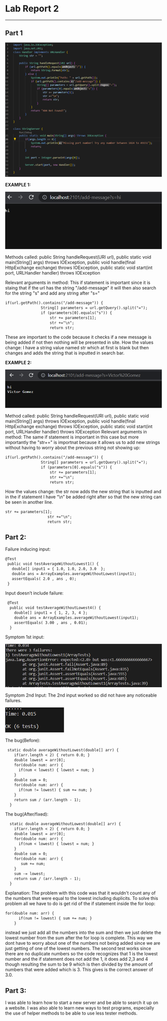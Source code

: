 # Lab Report 2
---
## **Part 1**

![Image](part1-pic1.png)

**EXAMPLE 1:**

![Image](part1-pic2.png)

Methods called: public String handleRequest(URI url), public static void main(String[] args) throws IOException, public void handle(final HttpExchange exchange) throws IOException, public static void start(int port, URLHandler handler) throws IOException

Relevant arguments in method: This if statement is important since it is staing that if the url has the string "/add-message" it will then also search for the string "s" and add any string after "s="
```
if(url.getPath().contains("/add-message")) {
                String[] parameters = url.getQuery().split("=");
                if (parameters[0].equals("s")) {
                    str += parameters[1];
                    str +="\n";
                    return str;
```
These are important to the code because it checks if a new message is being added if not then nothing will be presented in site.
How the values change: I have a string value named str which at first is blank but then changes and adds the string that is inputted in search bar.

**EXAMPLE 2:**

![Image](part1-pic3.png)

Method called:  public String handleRequest(URI url), public static void main(String[] args) throws IOException, public void handle(final HttpExchange exchange) throws IOException, public static void start(int port, URLHandler handler) throws IOException
Relevant arguments in method: The same if statement is important in this case but more importantly the "str+=" is importnat because it allows us to add new strings without having to worry about the previous string not showing up:
```
if(url.getPath().contains("/add-message")) {
                String[] parameters = url.getQuery().split("=");
                if (parameters[0].equals("s")) {
                    str += parameters[1];
                    str +="\n";
                    return str;
```
How the values change: the str now adds the new string that is inputted and in the if statement I have “\n” be added right after so that the new string can be seen in another line.
 ```
 str += parameters[1];
                    str +="\n";
                    return str;
```


## **Part 2:**

Failure inducing input:
 ```
 @Test
  public void testAverageWithoutLowest1() {
    double[] input1 = { 1.0, 1.0, 2.0, 3.0  };
    double ans = ArrayExamples.averageWithoutLowest(input1);
    assertEquals( 2.0 , ans , 0);
  }
```
Input doesn’t include failure:
```
 @Test
  public void testAverageWithoutLowest4() {
    double[] input1 = { 1, 2, 3, 4 };
    double ans = ArrayExamples.averageWithoutLowest(input1);
    assertEquals( 3.00 , ans , 0.01);
  }
```
Symptom 1st input:

![Image](part2-pic1.png)

Symptom 2nd Input:
The 2nd input worked so did not have any noticeable failures.

![Image](part2-pic2.png)

The bug(Before):
```
 static double averageWithoutLowest(double[] arr) {
    if(arr.length < 2) { return 0.0; }
    double lowest = arr[0];
    for(double num: arr) {
      if(num < lowest) { lowest = num; }
    }
    double sum = 0;
    for(double num: arr) {
      if(num != lowest) { sum += num; }
    }
    return sum / (arr.length - 1);
  }
```
The bug(After/fixed):
```
  static double averageWithoutLowest(double[] arr) {
    if(arr.length < 2) { return 0.0; }
    double lowest = arr[0];
    for(double num: arr) {
      if(num < lowest) { lowest = num; }
    }
    double sum = 0;
    for(double num: arr) {
       sum += num;
    }
    sum -= lowest;
    return sum / (arr.length - 1);
  }
```

Explanation:
The problem with this code was that it wouldn't count any of the numbers that were equal to the lowest including duplicits. To solve this problem all we have to do is get rid of the if statement inside the for loop:
```
for(double num: arr) {
      if(num != lowest) { sum += num; }
    }
```
instead we just add all the numbers into the sum and then we just delete the lowest number from the sum after the for loop is complete. This way we dont have to worry about one of the numbers not being added since we are just getting of one of the lowest numbers.
The second test works since there are no duplicate numbers so the code recognizes that 1 is the lowest number and the if statement does not add the 1, it does add 2,3 and 4 though resulting the sum to be 9 which is then divided by the amount of numbers that were added which is 3. This gives is the correct answer of 3.0.

## **Part 3:** 
I was able to learn how to start a new server and be able to search it up on a website. I was also able to learn new ways to test programs, especially the use of helper methods to be able to use less tester methods.

